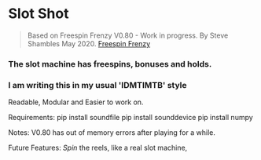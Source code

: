 # Slot Shot

> Based on
> Freespin Frenzy V0.80 - Work in progress.
> By Steve Shambles May 2020.
> [Freespin Frenzy](https://stevepython.wordpress.com/2020/05/17/gui-slots-v0-79-update)


### The slot machine has freespins, bonuses and holds.

### I am writing this in my usual 'IDMTIMTB' style
Readable, Modular and Easier to work on.

Requirements:
    pip install soundfile
    pip install sounddevice
    pip install numpy



Notes:
    V0.80 has out of memory errors after playing for a while.

Future Features:
    *Spin* the reels, like a real slot machine,
